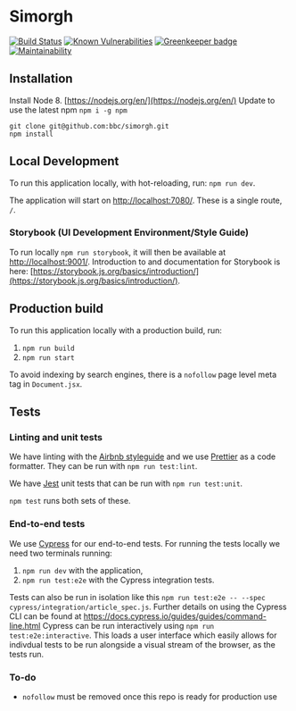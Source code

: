 # Simorgh

[![Build Status](https://travis-ci.org/bbc/simorgh.svg?branch=latest)](https://travis-ci.org/bbc/simorgh) [![Known Vulnerabilities](https://snyk.io/test/github/bbc/simorgh/badge.svg)](https://snyk.io/test/github/bbc/simorgh) [![Greenkeeper badge](https://badges.greenkeeper.io/bbc/simorgh.svg)](https://greenkeeper.io/) [![Maintainability](https://api.codeclimate.com/v1/badges/cbca275e184057982f27/maintainability)](https://codeclimate.com/github/bbc/simorgh/maintainability)

## Installation

Install Node 8. [https://nodejs.org/en/](https://nodejs.org/en/)
Update to use the latest npm `npm i -g npm`

```
git clone git@github.com:bbc/simorgh.git
npm install
```

## Local Development

To run this application locally, with hot-reloading, run: `npm run dev`.

The application will start on [http://localhost:7080/](http://localhost:7080/). These is a single route, `/`.

### Storybook (UI Development Environment/Style Guide)

To run locally `npm run storybook`, it will then be available at [http://localhost:9001/](http://localhost:9001/). Introduction to and documentation for Storybook is here: [https://storybook.js.org/basics/introduction/](https://storybook.js.org/basics/introduction/).

## Production build

To run this application locally with a production build, run:

1.  `npm run build`
2.  `npm run start`

To avoid indexing by search engines, there is a `nofollow` page level meta tag in `Document.jsx`.

## Tests

### Linting and unit tests

We have linting with the [Airbnb styleguide](https://github.com/airbnb/javascript/tree/master/react) and we use [Prettier](https://github.com/prettier/prettier) as a code formatter. They can be run with `npm run test:lint`.

We have [Jest](https://facebook.github.io/jest) unit tests that can be run with `npm run test:unit`.

`npm test` runs both sets of these.

### End-to-end tests

We use [Cypress](https://www.cypress.io/) for our end-to-end tests. For running the tests locally we need two terminals running:

1. `npm run dev` with the application,
2. `npm run test:e2e` with the Cypress integration tests.

Tests can also be run in isolation like this `npm run test:e2e -- --spec cypress/integration/article_spec.js`. 
Further details on using the Cypress CLI can be found at https://docs.cypress.io/guides/guides/command-line.html
Cypress can be run interactively using `npm run test:e2e:interactive`. This loads a user interface which easily allows for indivdual tests to be run alongside a visual stream of the browser, as the tests run.

### To-do
* `nofollow` must be removed once this repo is ready for production use
